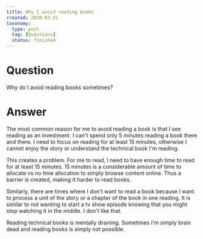 ```yaml
---
title: Why I avoid reading books
created: 2020-03-21
taxonomy:
  type: post
  tag: [Questions]
  status: finished
---
```


# Question
Why do I avoid reading books sometimes?

# Answer
The most common reason for me to avoid reading a book is that I see reading as an investment. I can't spend only 5 minutes reading a book there and there. I need to focus on reading for at least 15 minutes, otherwise I cannot enjoy the story or understand the technical book I'm reading.

This creates a problem. For me to read, I need to have enough time to read for at least 15 minutes. 15 minutes is a considerable amount of time to allocate vs no time allocation to simply browse content online. Thus a barrier is created, making it harder to read books.

Similarly, there are times where I don't want to read a book because I want to process a unit of the story or a chapter of the book in one reading. It is similar to not wanting to start a tv show episode knowing that you might stop watching it in the middle. I don't like that.

Reading technical books is mentally draining. Sometimes I'm simply brain dead and reading books is simply not possible.
